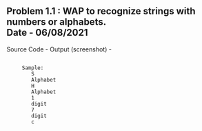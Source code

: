 ## Problem 1.1 : WAP to recognize strings with numbers or alphabets.</br>Date - 06/08/2021 </br>
Source Code - 
    Output (screenshot) -  <br>

```

     Sample:
        S
        Alphabet
        H
        Alphabet
        1
        digit
        7
        digit
        c
        
```
